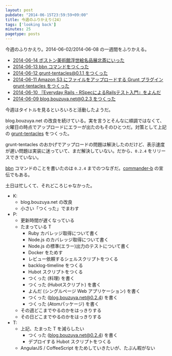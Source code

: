 ```yaml
---
layout: post
pubdate: "2014-06-15T23:59:59+09:00"
title: 今週のふりかえり(24)
tags: ['looking back']
minutes: 25
pagetype: posts
---
```

今週のふりかえり。2014-06-02/2014-06-08 の一週間をふりかえる。

- [2014-06-14 ボストン美術館浮世絵名品展北斎にいった][2014-06-14]
- [2014-06-13 bbn コマンドをつくった][2014-06-13]
- [2014-06-12 grunt-tentacles@0.1.1 をつくった][2014-06-12]
- [2014-06-11 Amazon S3 にファイルをアップロードする Grunt プラグイン grunt-tentacles をつくった][2014-06-11]
- [2014-06-10 『Everyday Rails - RSpecによるRailsテスト入門』をよんだ][2014-06-10]
- [2014-06-09 blog.bouzuya.net@0.2.3 をつくった][2014-06-09]

今週はタイトルを見るといろいろと活動したようだ。

blog.bouzuya.net の改良を続けている。実を言うとそんなに順調ではなくて、火曜日の時点でアップロードにエラーが出たのもそのひとつだ。対策として上記の [grunt-tentacles][bouzuya/grunt-tentacles] をつくった。

grunt-tentacles のおかげでアップロードの問題は解決したのだけど、表示速度が遅い問題は実装に迷っていて、まだ解決していない。だから、`0.2.4` をリリースできていない。

[bbn][bouzuya/bbn] コマンドのことを書いたのは `0.2.4` までのつなぎだ。[commander-b][bouzuya/commander-b] の宣伝でもある。

土日は忙しくて、それどころじゃなかった。

- K:
  - blog.bouzuya.net の改良
  - 小さい「つくった」でまわす
- P:
  - 更新時間が遅くなっている
  - たまっている T
    - Ruby カバレッジ取得について書く
    - Node.js のカバレッジ取得について書く
    - Node.js の標準(エラー)出力のテストについて書く
    - Docker をためす
    - レビュー依頼するシェルスクリプトをつくる
    - backlog-timeline をつくる
    - Hubot スクリプトをつくる
    - つくった (料理) を書く
    - つくった (Hubotスクリプト) を書く
    - よんだ (シングルページ Web アプリケーション) を書く
    - つくった (blog.bouzuya.net@0.2.4) を書く
    - つくった (Atomパッケージ) を書く
  - その週どこまでやるのかをはっきりする
  - その日どこまでやるのかをはっきりする
- T:
  - 上記、たまった T を減らしたい
    - つくった (blog.bouzuya.net@0.2.4) を書く
    - デプロイする Hubot スクリプトをつくる
  - AngularJS / CoffeeScript をためしていきたいが、たぶん暇がない

[bouzuya/commander-b]: https://github.com/bouzuya/commander-b
[bouzuya/bbn]: https://github.com/bouzuya/bbn
[bouzuya/grunt-tentacles]: https://github.com/bouzuya/grunt-tentacles
[2014-06-14]: http://blog.bouzuya.net/2014/06/14/
[2014-06-13]: http://blog.bouzuya.net/2014/06/13/
[2014-06-12]: http://blog.bouzuya.net/2014/06/12/
[2014-06-11]: http://blog.bouzuya.net/2014/06/11/
[2014-06-10]: http://blog.bouzuya.net/2014/06/l0/
[2014-06-09]: http://blog.bouzuya.net/2014/06/09/
